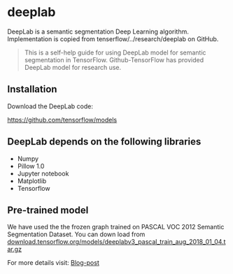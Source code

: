 # deeplab
DeepLab is a semantic segmentation Deep Learning algorithm. Implementation is copied from tenserflow/../research/deeplab on GitHub.


> This is a self-help guide for using DeepLab model for semantic segmentation in TensorFlow. Github-TensorFlow has provided DeepLab model for research use.

## Installation
Download the DeepLab code:

https://github.com/tensorflow/models

## DeepLab depends on the following libraries
- Numpy
- Pillow 1.0
- Jupyter notebook
- Matplotlib
- Tensorflow

## Pre-trained model
We have used the the frozen graph trained on PASCAL VOC 2012 Semantic Segmentation Dataset.
You can down load from [download.tensorflow.org/models/deeplabv3_pascal_train_aug_2018_01_04.tar.gz](download.tensorflow.org/models/deeplabv3_pascal_train_aug_2018_01_04.tar.gz)

For more details visit: [Blog-post](https://beerensahu.wordpress.com/category/deep-learning/deeplab/)
